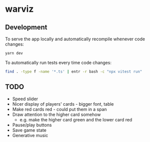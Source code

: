 # warviz

## Development

To serve the app locally and automatically recompile whenever code changes:

```bash
yarn dev
```

To automatically run tests every time code changes:

```bash
find . -type f -name '*.ts' | entr -r bash -c "npx vitest run"
```

## TODO

* Speed slider
* Nicer display of players' cards - bigger font, table
* Make red cards red - could put them in a span
* Draw attention to the higher card somehow
  * e.g. make the higher card green and the lower card red
* Pause/play buttons
* Save game state
* Generative music
